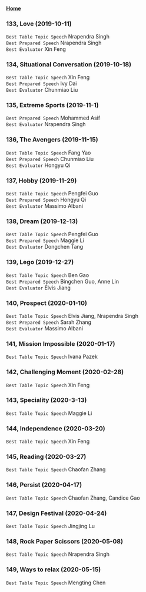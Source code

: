#### [Home](https://eshtmc.github.io/)    

### 133, Love (2019-10-11)
`Best Table Topic Speech` Nrapendra Singh    
`Best Prepared Speech` Nrapendra Singh   
`Best Evaluator` Xin Feng   

### 134, Situational Conversation (2019-10-18)
`Best Table Topic Speech` Xin Feng    
`Best Prepared Speech` Ivy Dai   
`Best Evaluator` Chunmiao Liu  

### 135, Extreme Sports (2019-11-1)   
`Best Prepared Speech` Mohammed Asif      
`Best Evaluator` Nrapendra Singh   

### 136, The Avengers (2019-11-15)
`Best Table Topic Speech` Fang Yao  
`Best Prepared Speech` Chunmiao Liu      
`Best Evaluator` Hongyu Qi    

### 137, Hobby (2019-11-29)  
`Best Table Topic Speech` Pengfei Guo   
`Best Prepared Speech` Hongyu Qi      
`Best Evaluator` Massimo Albani   

### 138, Dream (2019-12-13)  
`Best Table Topic Speech` Pengfei Guo   
`Best Prepared Speech` Maggie Li      
`Best Evaluator` Dongchen Tang   

### 139, Lego (2019-12-27)  
`Best Table Topic Speech` Ben Gao    
`Best Prepared Speech` Bingchen Guo, Anne Lin      
`Best Evaluator` Elvis Jiang    

### 140, Prospect (2020-01-10)  
`Best Table Topic Speech` Elvis Jiang, Nrapendra Singh       
`Best Prepared Speech` Sarah Zhang         
`Best Evaluator` Massimo Albani       

### 141, Mission Impossible (2020-01-17)  
`Best Table Topic Speech` Ivana Pazek       
     
### 142, Challenging Moment (2020-02-28)  
`Best Table Topic Speech` Xin Feng   

### 143, Speciality (2020-3-13)  
`Best Table Topic Speech` Maggie Li   

### 144, Independence (2020-03-20)  
`Best Table Topic Speech` Xin Feng   

### 145, Reading (2020-03-27)  
`Best Table Topic Speech` Chaofan Zhang    

### 146, Persist (2020-04-17)  
`Best Table Topic Speech` Chaofan Zhang, Candice Gao   

### 147, Design Festival (2020-04-24)  
`Best Table Topic Speech` Jingjing Lu   

### 148, Rock Paper Scissors (2020-05-08)  
`Best Table Topic Speech` Nrapendra Singh   

### 149, Ways to relax (2020-05-15)  
`Best Table Topic Speech` Mengting Chen 
